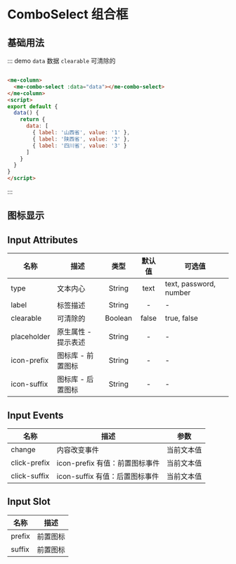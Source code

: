 
# ComboSelect 组合框

## 基础用法
::: demo `data` 数据 `clearable` 可清除的
```html

<me-column>
  <me-combo-select :data="data"></me-combo-select>
</me-column>
<script>
export default {
  data() {
    return {
      data: [
        { label: '山西省', value: '1' },
        { label: '陕西省', value: '2' },
        { label: '四川省', value: '3' }
      ]
    }
  }
}
</script>
```
:::

## 图标显示


## Input Attributes
| 名称        | 描述                |  类型   | 默认值 | 可选值                 |
| ----------- | ------------------- | :-----: | :----: | ---------------------- |
| type        | 文本内心            | String  |  text  | text, password, number |
| label       | 标签描述            | String  |   -    | -                      |
| clearable   | 可清除的            | Boolean | false  | true, false            |
| placeholder | 原生属性 - 提示表述 | String  |   -    | -                      |
| icon-prefix | 图标库 - 前置图标   | String  |   -    | -                      |
| icon-suffix | 图标库 - 后置图标   | String  |   -    | -                      |

## Input Events
| 名称         | 描述                           |    参数    |
| ------------ | ------------------------------ | :--------: |
| change       | 内容改变事件                   | 当前文本值 |
| click-prefix | icon-prefix 有值：前置图标事件 | 当前文本值 |
| click-suffix | icon-suffix 有值：后置图标事件 | 当前文本值 |


## Input Slot
| 名称   | 描述     |
| ------ | -------- |
| prefix | 前置图标 |
| suffix | 前置图标 |